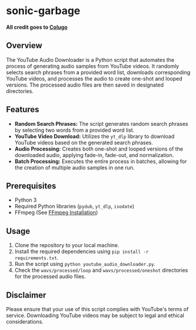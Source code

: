 # sonic-garbage

**All credit goes to [Colugo](https://twitter.com/ColugoMusic)**

## Overview

The YouTube Audio Downloader is a Python script that automates the process of generating audio samples from YouTube videos. It randomly selects search phrases from a provided word list, downloads corresponding YouTube videos, and processes the audio to create one-shot and looped versions. The processed audio files are then saved in designated directories.

## Features

- **Random Search Phrases:** The script generates random search phrases by selecting two words from a provided word list.
- **YouTube Video Download:** Utilizes the `yt_dlp` library to download YouTube videos based on the generated search phrases.
- **Audio Processing:** Creates both one-shot and looped versions of the downloaded audio, applying fade-in, fade-out, and normalization.
- **Batch Processing:** Executes the entire process in batches, allowing for the creation of multiple audio samples in one run.

## Prerequisites

- Python 3
- Required Python libraries (`pydub`, `yt_dlp`, `isodate`)
- FFmpeg (See [FFmpeg Installation](https://ffmpeg.org/download.html))

## Usage

1. Clone the repository to your local machine.
2. Install the required dependencies using `pip install -r requirements.txt`.
3. Run the script using `python youtube_audio_downloader.py`.
4. Check the `wavs/processed/loop` and `wavs/processed/oneshot` directories for the processed audio files.

## Disclaimer

Please ensure that your use of this script complies with YouTube's terms of service. Downloading YouTube videos may be subject to legal and ethical considerations.
